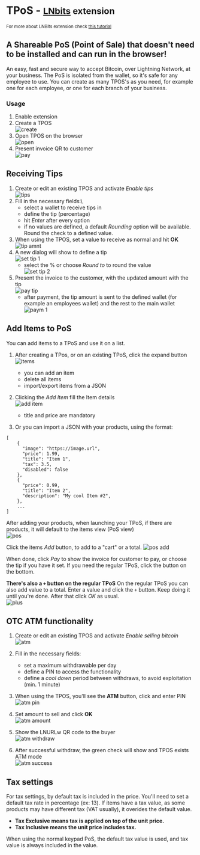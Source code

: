 # TPoS - <small>[LNbits](https://github.com/lnbits/lnbits) extension</small>

<small>For more about LNBits extension check [this tutorial](https://github.com/lnbits/lnbits/wiki/LNbits-Extensions)</small>

## A Shareable PoS (Point of Sale) that doesn't need to be installed and can run in the browser!

An easy, fast and secure way to accept Bitcoin, over Lightning Network, at your business. The PoS is isolated from the wallet, so it's safe for any employee to use. You can create as many TPOS's as you need, for example one for each employee, or one for each branch of your business.

### Usage

1. Enable extension
2. Create a TPOS\
   ![create](https://imgur.com/8jNj8Zq.jpg)
3. Open TPOS on the browser\
   ![open](https://imgur.com/LZuoWzb.jpg)
4. Present invoice QR to customer\
   ![pay](https://imgur.com/tOwxn77.jpg)

## Receiving Tips

1. Create or edit an existing TPOS and activate _Enable tips_\
   ![tips](https://i.imgur.com/VRKPNop.png)
2. Fill in the necessary fields:\
   - select a wallet to receive tips in
   - define the tip (percentage)
   - hit _Enter_ after every option
   - if no values are defined, a default _Rounding_ option will be available. Round the check to a defined value.
3. When using the TPOS, set a value to receive as normal and hit **OK**\
   ![tip amnt](https://i.imgur.com/Vyh0kqx.png)
4. A new dialog will show to define a tip\
   ![set tip 1](https://i.imgur.com/1xxrAse.png)
   - select the % or choose _Round to_ to round the value\
     ![set tip 2](https://i.imgur.com/gv48S8U.png)
5. Present the invoice to the customer, with the updated amount with the tip\
   ![pay tip](https://i.imgur.com/WuaRzph.png)
   - after payment, the tip amount is sent to the defined wallet (for example an employees wallet) and the rest to the main wallet\
     ![paym 1](https://i.imgur.com/zvDf1y5.png)

## Add Items to PoS

You can add items to a TPoS and use it on a list.

1. After creating a TPos, or on an existing TPoS, click the expand button\
   ![items](https://i.imgur.com/V468a7q.png)

   - you can add an item
   - delete all items
   - import/export items from a JSON

2. Clicking the _Add Item_ fill the Item details\
   ![add item](https://i.imgur.com/dNQGFXa.png)

   - title and price are mandatory

3. Or you can import a JSON with your products, using the format:

```
[
    {
      "image": "https://image.url",
      "price": 1.99,
      "title": "Item 1",
      "tax": 3.5,
      "disabled": false
    },
    {
      "price": 0.99,
      "title": "Item 2",
      "description": "My cool Item #2",
    },
    ...
]
```

After adding your products, when launching your TPoS, if there are products, it will default to the items view (PoS view)\
![pos](https://i.imgur.com/Adh0fdO.png)

Click the items _Add_ button, to add to a "cart" or a total.
![pos add](https://i.imgur.com/uZCQpZD.png)

When done, click _Pay_ to show the invoice for customer to pay, or choose the tip if you have it set. If you need the regular TPoS, click the button on the bottom.

**There's also a `+` button on the regular TPoS**
On the regular TPoS you can also add value to a total. Enter a value and click the `+` button. Keep doing it until you're done. After that click _OK_ as usual.\
![plus](https://i.imgur.com/DSOusVA.png)

## OTC ATM functionality

1. Create or edit an existing TPOS and activate _Enable selling bitcoin_\
   ![atm](https://i.imgur.com/WF3jiFb.png)
2. Fill in the necessary fields:

   - set a maximum withdrawable per day
   - define a PIN to access the functionality
   - define a _cool down_ period between withdraws, to avoid exploitation (min. 1 minute)

3. When using the TPOS, you'll see the **ATM** button, click and enter PIN\
   ![atm pin](https://i.imgur.com/5QMYXX7.png)
4. Set amount to sell and click **OK**\
   ![atm amount](https://i.imgur.com/V3jlfhV.png)
5. Show the LNURLw QR code to the buyer\
   ![atm withdraw](https://i.imgur.com/rYXtn93.png)
6. After successful withdraw, the green check will show and TPOS exists ATM mode\
   ![atm success](https://i.imgur.com/FaHltvW.png)

## Tax settings

For tax settings, by default tax is included in the price. You'll need to set a default tax rate in percentage (ex: 13). If items have a tax value, as some products may have different tax (VAT usually), it overides the default value.

- **Tax Exclusive means tax is applied on top of the unit price.**
- **Tax Inclusive means the unit price includes tax.**

When using the normal keypad PoS, the default tax value is used, and tax value is always included in the value.
